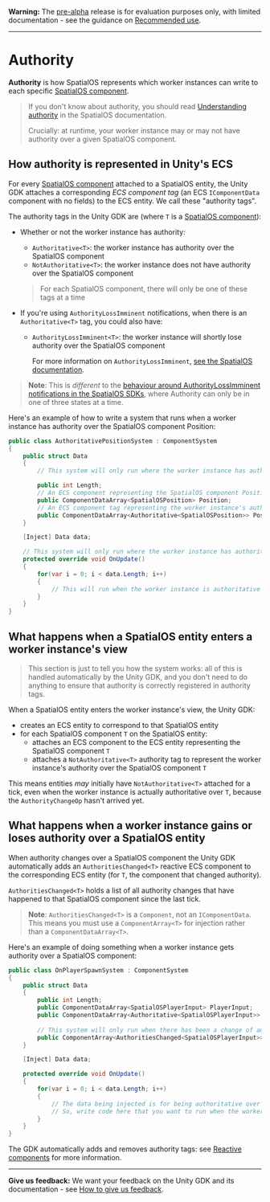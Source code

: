 **Warning:** The [pre-alpha](https://docs.improbable.io/reference/latest/shared/release-policy#maturity-stages) release is for evaluation purposes only, with limited documentation - see the guidance on [Recommended use](https://github.com/spatialos/UnityGDK#recommended-use).


----

# Authority
**Authority** is how SpatialOS represents which worker instances can write to each specific [SpatialOS component](https://docs.improbable.io/reference/13.0/shared/glossary#component).

> If you don't know about authority, you should read [Understanding authority](https://docs.improbable.io/reference/13.0/shared/design/understanding-access) in the SpatialOS documentation.
> 
> Crucially: at runtime, your worker instance may or may not have authority over a given SpatialOS component.

## How authority is represented in Unity's ECS
For every [SpatialOS component](https://docs.improbable.io/reference/13.0/shared/glossary#component) attached to a SpatialOS entity, the Unity GDK attaches a corresponding _ECS component tag_ (an ECS `IComponentData` component with no fields) to the ECS entity. We call these "authority tags".

The authority tags in the Unity GDK are (where `T` is a [SpatialOS component](https://docs.improbable.io/reference/13.0/shared/glossary#component)):

* Whether or not the worker instance has authority:
    * `Authoritative<T>`: the worker instance has authority over the SpatialOS component
    * `NotAuthoritative<T>`: the worker instance does not have authority over the SpatialOS component

    > For each SpatialOS component, there will only be one of these tags at a time
* If you're using `AuthorityLossImminent` notifications, when there is an `Authoritative<T>` tag, you could also have:
    * `AuthorityLossImminent<T>`: the worker instance will shortly lose authority over the SpatialOS component

        For more information on `AuthorityLossImminent`, [see the SpatialOS documentation](https://docs.improbable.io/reference/13.0/shared/design/understanding-access#enabling-and-configuring-authoritylossimminent-notifications).

> **Note**: This is _different_ to the [behaviour around AuthorityLossImminent notifications in the SpatialOS SDKs](https://docs.improbable.io/reference/13.0/shared/design/understanding-access#authority-states), where Authority can only be in one of three states at a time.

Here's an example of how to write a system that runs when a worker instance has authority over the SpatialOS component Position: 

```csharp
public class AuthoritativePositionSystem : ComponentSystem
{
    public struct Data
    {
        // This system will only run where the worker instance has authority over the SpatialOS component Position.

        public int Length;
        // An ECS component representing the SpatialOS component Position.
        public ComponentDataArray<SpatialOSPosition> Position; 
        // An ECS component tag representing the worker instance's authority over the SpatialOS component Position.
        public ComponentDataArray<Authoritative<SpatialOSPosition>> PositionAuthority; 
    }

    [Inject] Data data;

    // This system will only run where the worker instance has authority over the SpatialOS component Position.
    protected override void OnUpdate() 
    {
        for(var i = 0; i < data.Length; i++)
        {
            // This will run when the worker instance is authoritative over a Position component.
        }
    }
}
```

## What happens when a SpatialOS entity enters a worker instance's view
> This section is just to tell you how the system works: all of this is handled automatically by the Unity GDK, and you don't need to do anything to ensure that authority is correctly registered in authority tags.

When a SpatialOS entity enters the worker instance's view, the Unity GDK:

- creates an ECS entity to correspond to that SpatialOS entity
- for each SpatialOS component `T` on the SpatialOS entity:
    - attaches an ECS component to the ECS entity representing the SpatialOS component `T`
    - attaches  a `NotAuthoritative<T>` authority tag to represent the worker instance's authority over the SpatialOS component `T`

This means entities _may_ initially have `NotAuthoritative<T>` attached for a tick, even when the worker instance is actually authoritative over `T`, because the `AuthorityChangeOp` hasn't arrived yet.

## What happens when a worker instance gains or loses authority over a SpatialOS entity
When authority changes over a SpatialOS component the Unity GDK automatically adds an `AuthoritiesChanged<T>` reactive ECS component to the corresponding ECS entity (for `T`, the component that changed authority).

`AuthoritiesChanged<T>` holds a list of all authority changes that have happened to that SpatialOS component since the last tick.

> **Note**: `AuthoritiesChanged<T>` is a `Component`, not an `IComponentData`. This means you must use a `ComponentArray<T>` for injection rather than a `ComponentDataArray<T>`.

Here's an example of doing something when a worker instance gets authority over a SpatialOS component:

```csharp
public class OnPlayerSpawnSystem : ComponentSystem
{
    public struct Data
    {
        public int Length;
        public ComponentDataArray<SpatialOSPlayerInput> PlayerInput;
        public ComponentDataArray<Authoritative<SpatialOSPlayerInput>> PlayerInputAuthority;
        
        // This system will only run when there has been a change of authority over PlayerInput in the last tick
        public ComponentArray<AuthoritiesChanged<SpatialOSPlayerInput>> PlayerInputAuthorityChange;
    }

    [Inject] Data data;

    protected override void OnUpdate()
    {
        for(var i = 0; i < data.Length; i++)
        {
            // The data being injected is for being authoritative over the SpatialOS component PlayerInput, and for changes to authority.
            // So, write code here that you want to run when the worker instance receives authority over PlayerInput
        }
    }
}
```

The GDK automatically adds and removes authority tags: see [Reactive components]({{urlRoot}}/content/reactive-components.md) for more information.

----
**Give us feedback:** We want your feedback on the Unity GDK and its documentation  - see [How to give us feedback](https://github.com/spatialos/UnityGDK#give-us-feedback).
